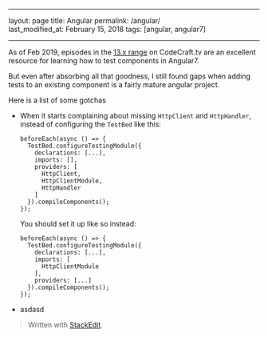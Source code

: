 
---  

layout: page
title: Angular
permalink: /angular/  
last_modified_at: February 15, 2018
tags: [angular, angular7]  

--- 

As of Feb 2019, episodes in the [13.x range](https://codecraft.tv/courses/angular/unit-testing/angular-test-bed/) on CodeCraft.tv are an excellent resource for learning how to test components in Angular7.

But even after absorbing all that goodness, I still found gaps when adding tests to an existing component is a fairly mature angular project.

Here is a list of some gotchas

* When it starts complaining about missing `HttpClient` and `HttpHandler`, instead of configuring the `TestBed` like this:
	```
	beforeEach(async () => {
      TestBed.configureTestingModule({
        declarations: [...],
        imports: [],
        providers: [
          HttpClient,
          HttpClientModule,
          HttpHandler
        ]
      }).compileComponents();
    });
	```
	You should set it up like so instead:
	```
	beforeEach(async () => {
      TestBed.configureTestingModule({
        declarations: [...],
        imports: [
          HttpClientModule
        ],
        providers: [...]
      }).compileComponents();
    });
	```
 * asdasd


> Written with  [StackEdit](https://stackedit.io/).

<!--stackedit_data:
eyJoaXN0b3J5IjpbLTE3MDMwMzQ2MDhdfQ==
-->